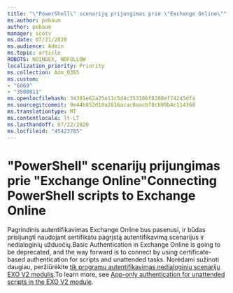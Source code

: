 ```yaml
---
title: "\"PowerShell\" scenarijų prijungimas prie \"Exchange Online\""
ms.author: pebaum
author: pebaum
manager: scotv
ms.date: 07/21/2020
ms.audience: Admin
ms.topic: article
ROBOTS: NOINDEX, NOFOLLOW
localization_priority: Priority
ms.collection: Adm_O365
ms.custom:
- "6069"
- "3500011"
ms.openlocfilehash: 34301e62a25e11c5d4c353166f8208ef74245dfa
ms.sourcegitcommit: 9e44b852d18a2816acac0aacb78cb99b4c114368
ms.translationtype: MT
ms.contentlocale: lt-LT
ms.lasthandoff: 07/22/2020
ms.locfileid: "45423785"
---
```

# <a name="connecting-powershell-scripts-to-exchange-online"></a><span data-ttu-id="412a6-102">"PowerShell" scenarijų prijungimas prie "Exchange Online"</span><span class="sxs-lookup"><span data-stu-id="412a6-102">Connecting PowerShell scripts to Exchange Online</span></span>

<span data-ttu-id="412a6-103">Pagrindinis autentifikavimas Exchange Online bus pasenusi, ir būdas prisijungti naudojant sertifikatu pagrįstą autentifikavimą scenarijus ir nedialoginių užduočių.</span><span class="sxs-lookup"><span data-stu-id="412a6-103">Basic Authentication in Exchange Online is going to be deprecated, and the way forward is to connect by using certificate-based authentication for scripts and unattended tasks.</span></span> <span data-ttu-id="412a6-104">Norėdami sužinoti daugiau, peržiūrėkite [tik programų autentifikavimas nedialoginių scenarijų EXO V2 modulis](https://docs.microsoft.com/powershell/exchange/app-only-auth-powershell-v2).</span><span class="sxs-lookup"><span data-stu-id="412a6-104">To learn more, see [App-only authentication for unattended scripts in the EXO V2 module](https://docs.microsoft.com/powershell/exchange/app-only-auth-powershell-v2).</span></span>